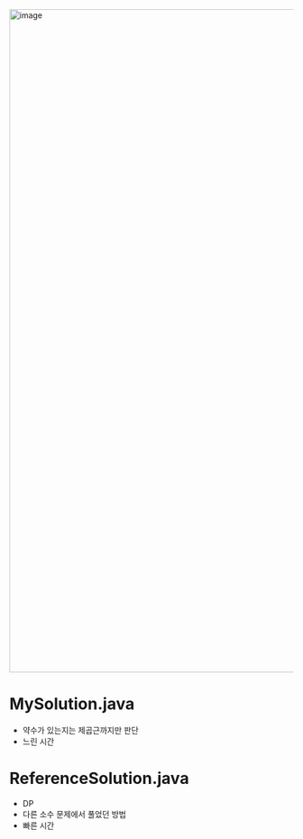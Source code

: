 <img width="1176" alt="image" src="https://user-images.githubusercontent.com/48542327/91783912-7eeee600-ec3c-11ea-9d52-a0d969d0df4c.png">

# MySolution.java
* 약수가 있는지는 제곱근까지만 판단
* 느린 시간

# ReferenceSolution.java
* DP
* 다른 소수 문제에서 풀었던 방법
* 빠른 시간
